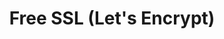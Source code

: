 ---
layout: post
title: Free SSL (Let's Encrypt)
tags: [support_ssl]
categories: [Support]
categories_title: SSL Certificate & TLS
---